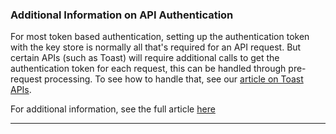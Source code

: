 ### Additional Information on API Authentication

For most token based authentication, setting up the authentication token with the key store is normally all that's required for an API request. But certain APIs (such as Toast) will require additional calls to get the authentication token for each request, this can be handled through pre-request processing. To see how to handle that, see our [article on Toast APIs](https://support.optisigns.com/hc/en-us/articles/31113088917907-How-to-use-Toast-API-data-with-OptiSigns).

For additional information, see the full article [here](https://support.optisigns.com/hc/en-us/articles/31860170199955)

---
